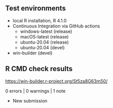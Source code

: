## Test environments
* local R installation, R 4.1.0
* Continuous Integration via GitHub actions
  * windows-latest (release)
  * macOS-latest (release)
  * ubuntu-20.04 (release)
  * ubuntu-20.04 (devel)
* win-builder (devel)

## R CMD check results

https://win-builder.r-project.org/St5za8G63m50/

0 errors | 0 warnings | 1 note

* New submission
